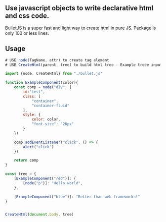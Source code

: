 ## Use javascript objects to write declarative html and css code.

BulletJS is a super fast and light way to create html in pure JS.
Package is only 100 or less lines.

## Usage


```javascript
# USE node(TagName, attr) to create tag element
# USE CreateHtml(parent, tree) to build html tree - Example treee input {[node("p")]: "This is inside a P element!"}
```

```javascript
import {node, CreateHtml} from "./bullet.js"

function ExampleComponent(color){
    const comp = node("div", {
        id:"test",
        class: [
            "container",
            "container-fluid"
        ], 
        style: {
            color: color,
            "font-size": "20px"
        }
    })

    comp.addEventListener("click", () => {
        alert("click")
    })

    return comp
}

const tree = {
    [ExampleComponent("red")]: {
        [node("p")]: "Hello world",
    },

    [ExampleComponent("blue")]: "Better than web frameworks!"
}


CreateHtml(document.body, tree)
```
